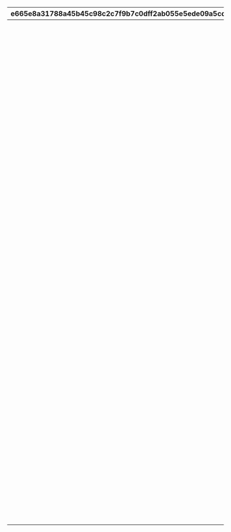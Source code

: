|e665e8a31788a45b45c98c2c7f9b7c0dff2ab055e5ede09a5cd928cda9bb92e2|92b1bb9e06ecbbf1ce4623abcdece1471b690a349c8a0e92b5512d68f6ac4036|d57eea5fce743ce8e96b71231086b3029404ece0c2a5bf01bb8c96affdef7ba0|1695a661b321f706413aadedd462cf2f3632b254f86757192bd4538aa38c49da|790a5ea38dbb64a3df490c58d3f6f0903c5e5043cb44b18fc601dec6b1fdfde4|94fa13ed4fa3e7c9503426bc30538dc337a32a619b76f1fe30bcd459fc8f215e|0bab92b7f76aa6dc13e07882a0291fa9f3879113b869633f5fab46851eddf9f2|4827bc0d174fdb73a8e024bc5b60760d702ac343871f82589b22d8fb817047bc|0c7cf48786844c5ab709d925aa779635eff6f08ee3ea3e9e80ca2ffe4da50234|d56f503b600f4aeef876f274f47cb1b5988ab42a901d8eaaa3a16071cccfeca0|a59d33f4b34b0cd89b0d4b3a035a2013fab820c35e6eb73c763a6d806183b238|f93d910c166fb7c0f1ebbeb0e56ff037016051af0d7b9280b4c7d81e99d5b358|aea627aca8502fb12fc6829780a53a533d4f5b154b52ba3e5703bfaa5a3de70e|afcd658f11ce9b5d422e4e28428f6a14a88498ae602309b79015e90b32197d95|aadd86acda8c06514f7c056b260697e1e369f71aef3b4ad4d702ca89e69b2933|baa24a522c536b950909420686f96ab1b397fc92d479d6b06c7749c721ffbc70|889c07c7e72ef2f46cd4452a953c85cfecebbd7817c6bfe36763b5f7100f169a|1b9cd41111bb39c39259a5ceb0e456d5e51e1b36c492e62f69d2feacb88ebda5|382145af7e502d2430bc608ffa0f3d79c3f39c2c4d0366a1a107089c7abe9451|
| --- | --- | --- | --- | --- | --- | --- | --- | --- | --- | --- | --- | --- | --- | --- | --- | --- | --- | --- |
||10132|0|-60|3|1|5.5|3|5|1|610132501|1|610132007|0|0|289|12|0|0|
||10132|0|-60|0|2|1.5|1|5|1|610132502|1|610132008|0|0|289|0|70|0|
||10132|0|-60|0|3|1.5|1|5|1|0|1|610132009|0|0|289|0|0|0|
||10134|0|-50|3|1|5.5|1|5|1.85|0|1|610134007|0|0|292|0|55|0|
||10134|0|-50|0|2|1.5|3|5|1.85|610134502|1|610134008|0|0|292|30|0|0|
||10134|0|-50|0|3|1.5|1|5|1.85|0|1|610134009|0|0|292|0|0|0|
||10136|0|0|3|1|5.5|2|5|1.1|610136501|1|610136007|0|0|295|0|0|600|
||10136|0|-50|0|2|1.5|1|5|1.5|0|1|610136008|0|0|295|0|84|0|
||10136|0|-50|0|3|1.5|1|5|1.5|0|1|610136009|0|0|295|0|0|0|
||10137|0|0|0|1|5.5|1|5|0.85|0|1|610137007|0|0|295|0|75|0|
||10137|0|0|0|2|1.5|1|5|0.85|0|1|610137008|0|0|295|0|50|0|
||10137|0|0|0|3|1.5|1|5|0.85|0|1|610137009|0|0|295|0|0|0|
||10140|0|0|3|1|5.5|1|5|1.4|0|1|610140007|0|0|298|0|77|0|
||10140|0|0|0|2|1.5|1|5|1.4|0|1|610140008|0|0|298|0|52|0|
||10140|0|0|0|3|1.5|1|5|1.4|0|1|610140009|0|0|298|0|0|0|
||10142|0|-33|3|1|5.5|1|5|1.45|0|1|610142007|0|0|301|0|76|0|
||10142|0|-40|3|2|1.5|2|5|1.23|610142502|1|610142008|0|0|301|0|0|600|
||10142|0|-33|0|3|1.5|1|5|1.45|0|1|610142009|0|0|301|0|0|0|
||10144|0|-33|3|1|5.5|1|5|1|0|1|610144007|0|0|304|0|65|0|
||10144|0|-40|3|2|1.5|2|5|0.85|610144502|1|610144008|0|0|304|0|0|600|
||10144|0|-33|0|3|1.5|1|5|1|0|1|610144009|0|0|304|0|0|0|
||10146|0|-45|3|1|5.5|2|5|0.87|610146501|1|610146007|0|0|307|0|0|600|
||10146|0|-45|0|2|1.5|1|5|1.18|0|1|610146008|0|0|307|0|58|0|
||10146|0|-45|0|3|1.5|1|5|1.18|0|1|610146009|0|0|307|0|0|0|
||10148|0|-50|3|1|5.5|2|5|1.4|610148501|1|610148007|0|0|310|0|0|600|
||10148|0|-50|0|2|1.5|1|5|1.7|0|1|610148008|0|0|310|0|68|0|
||10148|0|-50|0|3|1.5|1|5|1.7|0|1|610148009|0|0|310|0|0|0|
||10150|0|-33|3|1|5.5|1|5|1.35|0|1|610150007|0|0|313|0|71|0|
||10150|0|-33|3|2|1.5|1|5|1.35|0|1|610150008|0|0|313|0|50|0|
||10150|0|-33|0|3|1.5|1|5|1.35|0|1|610150009|0|0|313|0|0|0|
||10152|0|20|4.8|1|5.5|2|5|0.7|610152501|1|610152007|0|0|316|0|0|600|
||10152|0|30|0|2|1.5|1|5|0.96|0|1|610152008|0|0|316|0|81|0|
||10152|0|30|0|3|1.5|1|5|0.96|0|1|610152009|0|0|316|0|0|0|
||10154|0|-33|3|1|5.5|1|5|1.25|0|1|610154007|0|0|319|0|68|0|
||10154|0|-10|3|2|1.5|2|5|1|610154502|1|610154008|0|0|319|0|0|600|
||10154|0|-33|0|3|1.5|1|5|1.25|0|1|610154009|0|0|319|0|0|0|
||10156|0|5|3|1|5.5|2|5|0.85|610156501|1|610156007|0|0|322|0|0|600|
||10156|0|-10|3|2|1.5|1|5|1.11|0|1|610156008|0|0|322|0|75|600|
||10156|0|-10|0|3|1.5|1|5|1.11|0|1|610156009|0|0|322|0|0|0|
||10158|0|-40|3|1|5.5|2|5|1.5|610158501|1|610158007|0|0|325|0|0|600|
||10158|0|-33|0|2|1.5|1|5|1.75|0|1|610158008|0|0|325|0|65|0|
||10158|0|-33|0|3|1.5|1|5|1.75|0|1|610158009|0|0|325|0|0|0|
||10160|0|-35|4.8|1|5.5|3|5|1.4|610160501|1|610160007|0|0|328|20|0|600|
||10160|0|-35|0|2|1.5|1|5|1.4|0|1|610160008|0|0|328|0|70|0|
||10160|0|-35|0|3|1.5|1|5|1.4|0|1|610160009|0|0|328|0|0|0|